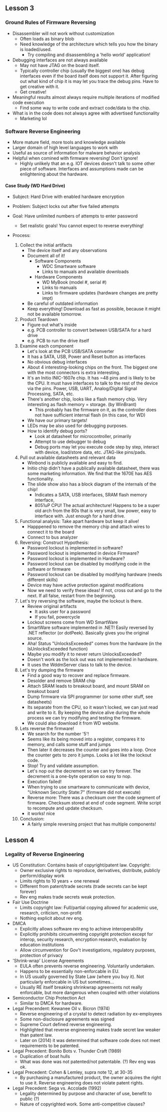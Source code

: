 ## Lesson 3

### Ground Rules of Firmware Reversing

- Disassembler will not work without customization
    - Often loads as binary blob
    - Need knowledge of the architecture which tells you how the binary is
    loaded/used.
        - Try compiling and disassembling a 'hello world' application!
- Debugging interfaces are not always available
    - May not have JTAG on the board itself.
    - Typically controller chip (usually the biggest one) has debug interfaces
    even if the board itself does not support it. After figuring out what
    kind of chip it is may let you trace the debug pins. Have to get creative
    with it.
    - Get creative!
- Meaningful results almost always require multiple iterations of modified code
execution
    - Find some way to write code and extract code/data to the chip.
- What is in the code does not always agree with advertised functionality
    - Marketing lol

### Software Reverse Engineering

- More mature field, more tools and knowledge available
- Larger domain of high level languages to work with
- Useful as source of information for malware behavior analysis
- Helpful when comined with firmware reversing! Don't ignore!
    - Highly unlikely that an e.g. IOT devices doesn't talk to some other
    piece of software. Interfaces and assumptions made can be enlightening
    about the hardware.

#### Case Study (WD Hard Drive)

- Subject: Hard Drive with enabled hardware encryption
- Problem: Subject locks out after five failed attempts
- Goal: Have unlimited numbers of attempts to enter password
    - Set realistic goals! You cannot expect to reverse everything!

- Process:
    1. Collect the initial artifacts
        - The device itself and any observations
        - Document all of it!
            - Software Components
                - WDC Smartware software
                - Links to manuals and available downloads
            - Hardware Components
                - WD MyBook (model #, serial #)
                - Links to manuals
                - Links to firmware updates (hardware changes are pretty impt)
        - Be careful of outdated information
        - Keep everything! Download as fast as possible, because it might not
        be available tomorrow.
    2. Product Teardown
        - Figure out what's inside
        - e.g. PCB controller to convert between USB/SATA for a hard drive
        - e.g. PCB to run the drive itself
    3. Examine each component
        - Let's look at the PCB USB/SATA converter
        - It has a SATA, USB, Power and Reset button as interfaces
        - No obvious debug interfaces
        - About 4 interesting-looking chips on the front. The biggest one with
        the most connectors is extra interesting.
        - It's an Initio INIC-1607e chip. It has ~48 pins and is likely to be
        the CPU. It must have interfaces to talk to the rest of the device via
        the pins. Power, USB, UART, Analog/Digital Signal Processing, SATA, etc.
        - There's another chip, looks like a flash memory chip. Very interesting
        as flash memory = storage. (by WinBrant)
            - This probably has the firmware on it, as the controller does not
            have sufficient internal flash (in this case, for WD)
        - We have our primary targets!
        - LEDs may be also used for debugging purposes.
        - How to identify debug ports?
            - Look at datasheet for microcontroller, primarily
            - Attempt to use debugger to debug
            - Debug ports may let you execute code step by step, interact with
            device, load/store data, etc. JTAG-like pins/pads.
    4. Pull out available datasheets and relevant data
        - Winbond is publicly available and easy to find.
        - Initio chip didn't have a publically available datasheet, there was
        some marketing information. We find that the 1670E has AES functionality.
        - The slide show also has a block diagram of the internals of the chip!
            - Indicates a SATA, USB interfaces, SRAM flash memory interface,
            - 8051uP CPU! The actual architecture! Happens to be a super old
            arch from the 80s that is very small, low power, easy to interface
            with. Just enough for a hard drive.
    5. Functional analysis: Take apart hardware but keep it alive!
        - Happpened to remove the memory chip and attach wires to connect it to
        the board
        - Connect to bus analyzer
    4. Reversing: Construct Hypothesis:
        - Password lockout is implemented in software?
        - Password lockout is implemented in device Firmware?
        - Password lockout is implemented in Hardware?
        - Password lockout can be disabled by modifying code in the software
        or firmware
        - Password lockout can be disabled by modifying hardware (needs
        different skills)
        - Device may have active protection against modifications
        - Now we need to verify these ideas! If not, cross out and go to the
        next. If all false, restart from the beginning.
    5. Let's try reversing the software, maybe the lockout is there.
        - Review original artifacts
            - It asks user for a password
            - If you fail, powercycle
        - Lockout screens come from WD SmartWare
        - SmartWare software implemented in .NET! Easily reversed by .NET
        reflector (or dotPeek). Basically gives you the original source.
        - Aha! Status "UnlocksExceeded" comes from the hardware (in the
        IsUnlocksExceeded function)
        - Maybe you modify it to never return UnlocksExceeded?
        - Doesn't work as the lock out was not implemented in hardware.
        - It uses the WddmServer class to talk to the device.
    6. Let's try dumping the firmware
        - Find a good way to recover and replace firmware.
        - Desolder and remove SRAM chip
        - Attach SRAM leads to breakout board, and mount SRAM on breakout
        board
        - Dump firmware via SPI programmer (or some other stuff, see datasheets)
        - Its separate from the CPU, so it wasn't locked, we can just read
        and write to it. By keeping the device alive during the whole process
        we can try modifying and testing the firmware.
        - We could also download it from WD website.
    7. Lets reverse the firmware!
        - We search for the number '5'!
        - Seems like its being moved into a register, compares it to memory,
        and calls some stuff and jumps
        - Then later it decreases the counter and goes into a loop. Once the
        counter gets to zero it jumps. Looks a lot like the lockout code.
        - Stop! Try and validate assumption.
        - Let's nop out the decrement so we can try forever. The decrement is
        a one-byte operation so easy to nop.
        - Execution failed!
        - When trying to use smartware to communicate with device, "Unknown
        Security State:7" (firmware did not execute)
        - Reverse more: There was a checksum over the code segment of firmware.
        Checksum stored at end of code segment. Write script to recompute and
        update checksum.
        - it works! nice
    8. Conclusion:
        - A fairly simple reversing project that has multiple components!

## Lesson 4

### Legality of Reverse Engineering

- US Constitution: Contains basis of copyright/patent law. Copyright:
    - Owner exclusive rights to reproduce, derivatives, distribute, publicly perform/display work
    - Limits rights to 10 years + one renewal
    - Different from patent/trade secrets (trade secrets can be kept forever)
    - Rev eng makes trade secrets weak protection.
- Fair Use Doctrine
    - Limits copyright law: Full/partial copying allowed for academic use, research, criticism,
    non-profit
    - Nothing explicit about rev eng.
- DMCA
    - Explicitly allows software rev eng to achieve interoperability
    - Explicitly prohibits circumventing copyright protection except for interop, security research,
    encryption research, evaluation by education institutions
    - Allow circumvention for Gov't investigations, regulatory purposes, protection of privacy
- 'Shrink-wrap' License Agreements
    - EULA often prevents reverse engineering. Voluntarily undertaken.
    - Happens to be essentially non-enforcable in EU.
    - In US usually governed by State Law (where you buy it). Not particularly enforcable in US but
    sometimes...
    - Usually RE itself breaking shrinkwrap agreements not really enforcable, but more dangerous
    when coupled with other violations
- Semiconductor Chip Protection Act
    - Similar to DMCA for hardware.
- Legal Precendent: Kewanee Oil v. Bicron (1974)
    - Reverse engineering of a crystal to detect radiation by ex-employees
    - Some non-disclosure agreements was signed
    - Supreme Court defined reverse engineering.
    - Highlighted that reverse engineering makes trade secret law weaker than patent law.
    - Later on (2014) it was determined that software code does not meet requirements to be patented.
- Legal Precedent: Bonito Bots v. Thunder Craft (1989)
    - Duplication of boat hulls
    - What was done was not patented/not patentable. (?) Rev eng was ok.
- Legal Precedent: Cohen & Lemley, supra note 12, at 30-35
    - By purchasing a manufactured product, the owner acquires the right to use it. Reverse engineering
    does not violate patent rights.
- Legal Precedent: Sega vs. Accolade (1992)
    - Legality determined by purpose and character of use, benefit to public (?)
    - Nature of copyrighted work. Some anti-competitive clauses?
